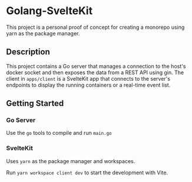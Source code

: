 # Golang-SvelteKit

This project is a personal proof of concept for creating a monorepo using yarn as the package manager.

## Description

This project contains a Go server that manages a connection to the host's docker socket and then exposes the data from a REST API using gin. The client in `apps/client` is a SvelteKit app that connects to the server's endpoints to display the running containers or a real-time event list.

## Getting Started

### Go Server

Use the `go` tools to compile and run `main.go`

### SvelteKit

Uses `yarn` as the package manager and workspaces.

Run `yarn workspace client dev` to start the development with Vite.
